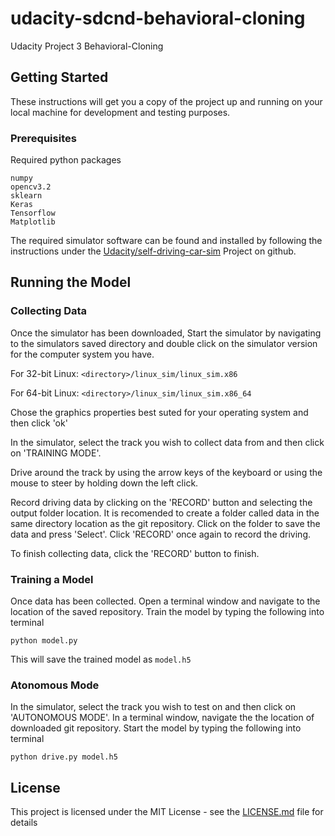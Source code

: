 # udacity-sdcnd-behavioral-cloning
Udacity Project 3 Behavioral-Cloning

## Getting Started

These instructions will get you a copy of the project up and running on your local machine for development and testing purposes.


### Prerequisites

Required python packages

```
numpy
opencv3.2
sklearn
Keras
Tensorflow
Matplotlib
```

The required simulator software can be found and installed by following the instructions under the [Udacity/self-driving-car-sim](https://github.com/udacity/self-driving-car-sim) Project on github.


## Running the Model

### Collecting Data

Once the simulator has been downloaded, Start the simulator by navigating to the simulators saved directory and double click on the simulator version for the computer system you have. 

For 32-bit Linux:  `<directory>/linux_sim/linux_sim.x86`

For 64-bit Linux:  `<directory>/linux_sim/linux_sim.x86_64`

Chose the graphics properties best suted for your operating system and then click 'ok'

In the simulator, select the track you wish to collect data from and then click on 'TRAINING MODE'.

Drive around the track by using the arrow keys of the keyboard or using the mouse to steer by holding down the left click.

Record driving data by clicking on the 'RECORD' button and selecting the output folder location. 
It is recomended to create a folder called data in the same directory location as the git repository.
Click on the folder to save the data and press 'Select'.
Click 'RECORD' once again to record the driving.

To finish collecting data, click the 'RECORD' button to finish.

### Training a Model
Once data has been collected. Open a terminal window and navigate to the location of the saved repository.
Train the model by typing the following into terminal

`
python model.py
`

This will save the trained model as `model.h5`

### Atonomous Mode

In the simulator, select the track you wish to test on and then click on 'AUTONOMOUS MODE'.
In a terminal window, navigate the the location of downloaded git repository.
Start the model by typing the following into terminal

`
python drive.py model.h5
`

## License

This project is licensed under the MIT License - see the [LICENSE.md](LICENSE.md) file for details
